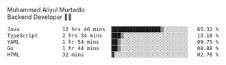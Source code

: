 Muhammad Aliyul Murtadlo
<br>
Backend Developer 👨‍💻
<br>
<!--START_SECTION:waka-->

```txt
Java              12 hrs 46 mins  ████████████████▒░░░░░░░░   65.32 %
TypeScript        2 hrs 34 mins   ███▒░░░░░░░░░░░░░░░░░░░░░   13.18 %
YAML              1 hr 54 mins    ██▒░░░░░░░░░░░░░░░░░░░░░░   09.75 %
Go                1 hr 44 mins    ██▒░░░░░░░░░░░░░░░░░░░░░░   08.88 %
HTML              32 mins         ▓░░░░░░░░░░░░░░░░░░░░░░░░   02.76 %
```

<!--END_SECTION:waka-->
